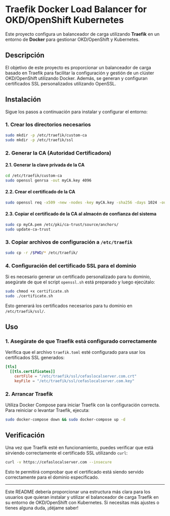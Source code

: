 
# Traefik Docker Load Balancer for OKD/OpenShift Kubernetes

Este proyecto configura un balanceador de carga utilizando **Traefik** en un entorno de **Docker** para gestionar OKD/OpenShift y Kubernetes.

## Descripción

El objetivo de este proyecto es proporcionar un balanceador de carga basado en Traefik para facilitar la configuración y gestión de un clúster OKD/OpenShift utilizando Docker. Además, se generan y configuran certificados SSL personalizados utilizando OpenSSL.

## Instalación

Sigue los pasos a continuación para instalar y configurar el entorno:

### 1. Crear los directorios necesarios

```bash
sudo mkdir -p /etc/traefik/custom-ca
sudo mkdir -p /etc/traefik/ssl
```

### 2. Generar la CA (Autoridad Certificadora)

#### 2.1. Generar la clave privada de la CA

```bash
cd /etc/traefik/custom-ca
sudo openssl genrsa -out myCA.key 4096
```

#### 2.2. Crear el certificado de la CA

```bash
sudo openssl req -x509 -new -nodes -key myCA.key -sha256 -days 1024 -out myCA.pem -subj "/CN=MyCustomCA"
```

#### 2.3. Copiar el certificado de la CA al almacén de confianza del sistema

```bash
sudo cp myCA.pem /etc/pki/ca-trust/source/anchors/
sudo update-ca-trust
```

### 3. Copiar archivos de configuración a `/etc/traefik`

```bash
sudo cp -r /$PWD/* /etc/traefik/
```

### 4. Configuración del certificado SSL para el dominio

Si es necesario generar un certificado personalizado para tu dominio, asegúrate de que el script `openssl.sh` está preparado y luego ejecútalo:

```bash
sudo chmod +x certificate.sh
sudo ./certificate.sh
```






Esto generará los certificados necesarios para tu dominio en `/etc/traefik/ssl/`.

## Uso

### 1. Asegúrate de que Traefik está configurado correctamente

Verifica que el archivo `traefik.toml` esté configurado para usar los certificados SSL generados:

```toml
[tls]
  [[tls.certificates]]
    certFile = "/etc/traefik/ssl/cefaslocalserver.com.crt"
    keyFile = "/etc/traefik/ssl/cefaslocalserver.com.key"
```

### 2. Arrancar Traefik

Utiliza Docker Compose para iniciar Traefik con la configuración correcta. Para reiniciar o levantar Traefik, ejecuta:

```bash
sudo docker-compose down && sudo docker-compose up -d
```

## Verificación

Una vez que Traefik esté en funcionamiento, puedes verificar que está sirviendo correctamente el certificado SSL utilizando `curl`:

```bash
curl -v https://cefaslocalserver.com --insecure
```

Esto te permitirá comprobar que el certificado está siendo servido correctamente para el dominio especificado.

---

Este README debería proporcionar una estructura más clara para los usuarios que quieran instalar y utilizar el balanceador de carga Traefik en su entorno de OKD/OpenShift con Kubernetes. Si necesitas más ajustes o tienes alguna duda, ¡déjame saber!
